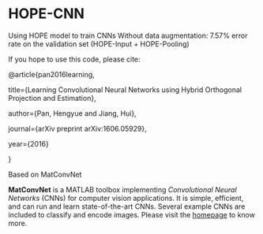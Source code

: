 # HOPE-CNN
Using HOPE model to train CNNs
Without data augmentation: 7.57% error rate on the validation set (HOPE-Input + HOPE-Pooling)

If you hope to use this code, please cite:

@article{pan2016learning,

  title={Learning Convolutional Neural Networks using Hybrid Orthogonal Projection and Estimation},
  
  author={Pan, Hengyue and Jiang, Hui},
  
  journal={arXiv preprint arXiv:1606.05929},
  
  year={2016}
  
  }

Based on MatConvNet

**MatConvNet** is a MATLAB toolbox implementing *Convolutional Neural
Networks* (CNNs) for computer vision applications. It is simple,
efficient, and can run and learn state-of-the-art CNNs. Several
example CNNs are included to classify and encode images. Please visit
the [homepage](http://www.vlfeat.org/matconvnet) to know more.
